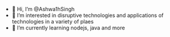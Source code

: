 - 👋 Hi, I’m @Ashwa1hSingh
- 👀 I’m interested in disruptive technologies and applications of technologies in a variety of plaes
- 🌱 I’m currently learning nodejs, java and more 

<!---
Ashwa1hSingh/Ashwa1hSingh is a ✨ special ✨ repository because its `README.md` (this file) appears on your GitHub profile.
You can click the Preview link to take a look at your changes.
--->
